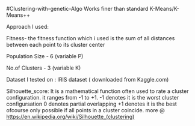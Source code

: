 #Clustering-with-genetic-Algo
Works finer than standard K-Means/K-Means++ 



Approach I used:

Fitness- the fitness function which i used is the sum of all distances between each point to its cluster center

Population Size - 6 (variable P)

No.of Clusters - 3 (variable K)

Dataset I tested on : IRIS dataset  ( downloaded from Kaggle.com)

Silhouette_score: It is a mathematical function often used to rate a cluster configuration.
                  it ranges from -1 to +1.
                  -1 denotes it is the worst cluster configursation
                  0 denotes partial overlapping
                  +1 denotes it is the best ofcourse only possible if all points in a cluster coincide.
                  more @ https://en.wikipedia.org/wiki/Silhouette_(clustering)
